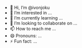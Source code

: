 - 👋 Hi, I’m @ivonjoku
- 👀 I’m interested in ...
- 🌱 I’m currently learning ...
- 💞️ I’m looking to collaborate on ...
- 📫 How to reach me ...
- 😄 Pronouns: ...
- ⚡ Fun fact: ...

<!---
ivonjoku/ivonjoku is a ✨ special ✨ repository because its `README.md` (this file) appears on your GitHub profile.
You can click the Preview link to take a look at your changes.
--->
